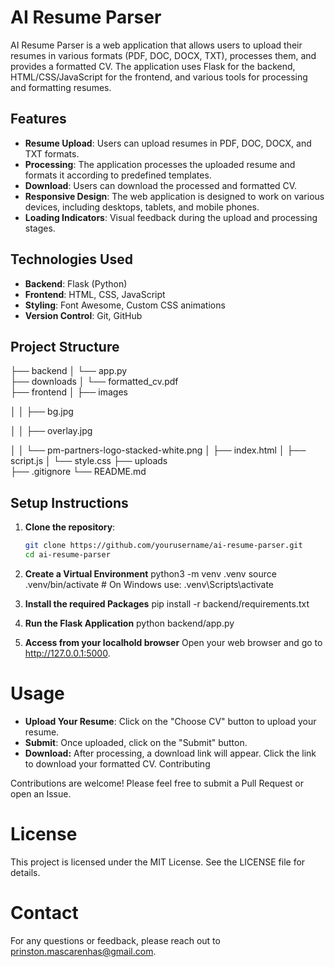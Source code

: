 # AI Resume Parser

AI Resume Parser is a web application that allows users to upload their resumes in various formats (PDF, DOC, DOCX, TXT), processes them, and provides a formatted CV. The application uses Flask for the backend, HTML/CSS/JavaScript for the frontend, and various tools for processing and formatting resumes.

## Features

- **Resume Upload**: Users can upload resumes in PDF, DOC, DOCX, and TXT formats.
- **Processing**: The application processes the uploaded resume and formats it according to predefined templates.
- **Download**: Users can download the processed and formatted CV.
- **Responsive Design**: The web application is designed to work on various devices, including desktops, tablets, and mobile phones.
- **Loading Indicators**: Visual feedback during the upload and processing stages.

## Technologies Used

- **Backend**: Flask (Python)
- **Frontend**: HTML, CSS, JavaScript
- **Styling**: Font Awesome, Custom CSS animations
- **Version Control**: Git, GitHub

## Project Structure

 ├── backend 
 │ └── app.py  
 ├── downloads 
 │ └── formatted_cv.pdf  
 ├── frontend 
 │ ├── images 

 │ │ ├── bg.jpg 

 │ │ ├── overlay.jpg

 │ │ └── pm-partners-logo-stacked-white.png 
 │ ├── index.html 
 │ ├── script.js 
 │ └── style.css 
 ├── uploads  
 ├── .gitignore 
 └── README.md 


## Setup Instructions

1. **Clone the repository**:

   ```bash
   git clone https://github.com/yourusername/ai-resume-parser.git
   cd ai-resume-parser

2. **Create a Virtual Environment**
python3 -m venv .venv
source .venv/bin/activate   # On Windows use: .venv\Scripts\activate

3. **Install the required Packages**
pip install -r backend/requirements.txt

4. **Run the Flask Application**
python backend/app.py

5. **Access from your localhold browser**
Open your web browser and go to http://127.0.0.1:5000.

# Usage

- **Upload Your Resume**: Click on the "Choose CV" button to upload your resume.
- **Submit**: Once uploaded, click on the "Submit" button.
- **Download:** After processing, a download link will appear. Click the link to download your formatted CV.
Contributing

Contributions are welcome! Please feel free to submit a Pull Request or open an Issue.

# License
This project is licensed under the MIT License. See the LICENSE file for details.

# Contact
For any questions or feedback, please reach out to prinston.mascarenhas@gmail.com.
